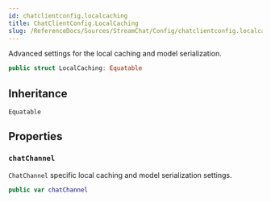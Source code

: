 ```yaml
---
id: chatclientconfig.localcaching 
title: ChatClientConfig.LocalCaching
slug: /ReferenceDocs/Sources/StreamChat/Config/chatclientconfig.localcaching
---
```


Advanced settings for the local caching and model serialization.

``` swift
public struct LocalCaching: Equatable 
```

## Inheritance

`Equatable`

## Properties

### `chatChannel`

`ChatChannel` specific local caching and model serialization settings.

``` swift
public var chatChannel 
```
